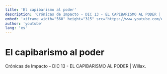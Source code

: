 ```yaml
---
title: 'El capibarismo al poder'
description: 'Crónicas de Impacto - DIC 13 - EL CAPIBARISMO AL PODER | Willax.'
embed: '<iframe width="560" height="315" src="https://www.youtube.com/embed/coJaAHlFR0c?si=5ueZXhUiIFKCXwy_" title="YouTube video player" frameborder="0" allow="accelerometer; autoplay; clipboard-write; encrypted-media; gyroscope; picture-in-picture; web-share" referrerpolicy="strict-origin-when-cross-origin" allowfullscreen></iframe>'
author: 'youtube'
lang: 'es'
---
```


# El capibarismo al poder

Crónicas de Impacto - DIC 13 - EL CAPIBARISMO AL PODER | Willax.
